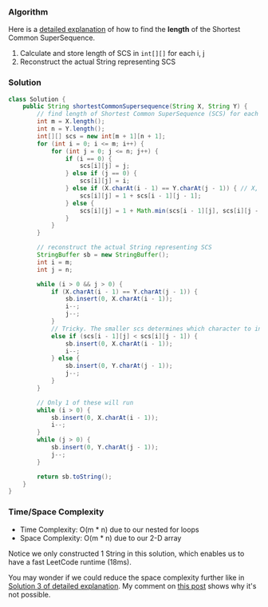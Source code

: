 ### Algorithm

Here is a [detailed explanation](https://github.com/RodneyShag/Interview_solutions/blob/master/Solutions/Custom/Shortest%20Common%20SuperSequence.md) of how to find the __length__ of the Shortest Common SuperSequence.

1. Calculate and store length of SCS in `int[][]` for each i, j
1. Reconstruct the actual String representing SCS

### Solution

```java
class Solution {
    public String shortestCommonSupersequence(String X, String Y) {
        // find length of Shortest Common SuperSequence (SCS) for each i, j
        int m = X.length();
        int n = Y.length();
        int[][] scs = new int[m + 1][n + 1];
        for (int i = 0; i <= m; i++) {
            for (int j = 0; j <= n; j++) {
                if (i == 0) {
                    scs[i][j] = j;
                } else if (j == 0) {
                    scs[i][j] = i;
                } else if (X.charAt(i - 1) == Y.charAt(j - 1)) { // X, Y are 1-indexed in our definition, 0-indexed in code
                    scs[i][j] = 1 + scs[i - 1][j - 1];
                } else {
                    scs[i][j] = 1 + Math.min(scs[i - 1][j], scs[i][j - 1]);
                }
            }
        }

        // reconstruct the actual String representing SCS
        StringBuffer sb = new StringBuffer();
        int i = m;
        int j = n;

        while (i > 0 && j > 0) {
            if (X.charAt(i - 1) == Y.charAt(j - 1)) {
                sb.insert(0, X.charAt(i - 1));
                i--;
                j--;
            }
            // Tricky. The smaller scs determines which character to insert.
            else if (scs[i - 1][j] < scs[i][j - 1]) {
                sb.insert(0, X.charAt(i - 1));
                i--;
            } else {
                sb.insert(0, Y.charAt(j - 1));
                j--;
            }
        }

        // Only 1 of these will run
        while (i > 0) {
            sb.insert(0, X.charAt(i - 1));
            i--;
        }
        while (j > 0) {
            sb.insert(0, Y.charAt(j - 1));
            j--;
        }

        return sb.toString();
    }
}
```

### Time/Space Complexity

-  Time Complexity: O(m * n) due to our nested for loops
- Space Complexity: O(m * n) due to our 2-D array

Notice we only constructed 1 String in this solution, which enables us to have a fast LeetCode runtime (18ms).

You may wonder if we could reduce the space complexity further like in [Solution 3 of detailed explanation](https://github.com/RodneyShag/Interview_solutions/blob/master/Solutions/Custom/Shortest%20Common%20SuperSequence.md). My comment on [this post](https://leetcode.com/problems/shortest-common-supersequence/discuss/312730) shows why it's not possible.
